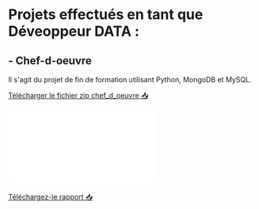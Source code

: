 # Projets effectués en tant que Déveoppeur DATA :

## - Chef-d-oeuvre
Il s'agit du projet de fin de formation utilisant Python, MongoDB et MySQL.

[Télécharger le fichier zip chef_d_oeuvre :inbox_tray:](https://github.com/pzim-devdata/dev-data/raw/master/chef-d'oeuvre/chef_d_oeuvre.zip)

![Consulter le rapport :blue_book:](Rapport.pdf)

[Téléchargez-le rapport :inbox_tray:](https://github.com/pzim-devdata/dev-data/raw/master/chef-d'oeuvre/Rapport.pdf)
